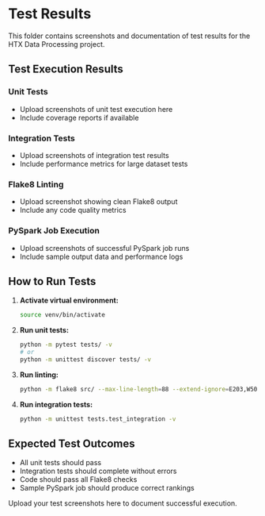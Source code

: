 # Test Results

This folder contains screenshots and documentation of test results for the HTX Data Processing project.

## Test Execution Results

### Unit Tests
- Upload screenshots of unit test execution here
- Include coverage reports if available

### Integration Tests  
- Upload screenshots of integration test results
- Include performance metrics for large dataset tests

### Flake8 Linting
- Upload screenshot showing clean Flake8 output
- Include any code quality metrics

### PySpark Job Execution
- Upload screenshots of successful PySpark job runs
- Include sample output data and performance logs

## How to Run Tests

1. **Activate virtual environment:**
   ```bash
   source venv/bin/activate
   ```

2. **Run unit tests:**
   ```bash
   python -m pytest tests/ -v
   # or
   python -m unittest discover tests/ -v
   ```

3. **Run linting:**
   ```bash
   python -m flake8 src/ --max-line-length=88 --extend-ignore=E203,W503
   ```

4. **Run integration tests:**
   ```bash
   python -m unittest tests.test_integration -v
   ```

## Expected Test Outcomes

- All unit tests should pass
- Integration tests should complete without errors
- Code should pass all Flake8 checks
- Sample PySpark job should produce correct rankings

Upload your test screenshots here to document successful execution.